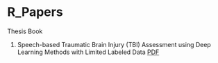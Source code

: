 # R_Papers

Thesis Book
1. Speech-based Traumatic Brain Injury (TBI) Assessment using Deep Learning Methods with Limited Labeled Data [PDF](https://github.com/MezbahJUCSE39/R_Papers/blob/main/Concussion_Audio_DL/Apiwat_MS_thesis_final_draft_0.pdf)
